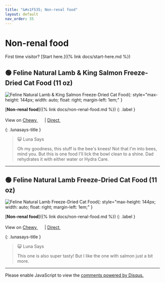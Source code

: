 ```yaml
---
title: "&#x1F535; Non-renal food"
layout: default
nav_order: 35
---
```


# Non-renal food

First time visitor? [Start here.]({% link docs/start-here.md %})



## &#x1F7E2; Feline Natural Lamb & King Salmon Freeze-Dried Cat Food (11 oz)

![Feline Natural Lamb & King Salmon Freeze-Dried Cat Food](https://cdn.shopify.com/s/files/1/0709/8839/8889/products/1977-freeze-dried-lamb-king-salmon-feast-320g_1.png){: style="max-height: 144px; width: auto; float: right; margin-left: 1em;" }

[**Non-renal food**]({% link docs/non-renal-food.md %})
{: .label }

View on <a href="https://www.chewy.com/dp/149767" class="external" target="_blank">Chewy&nbsp;<svg width="18" height="18" viewBox="0 0 24 24"><use xlink:href="#svg-external-link"></use></svg></a> &#124; <a href="https://us.felinenatural.com/products/lamb-king-salmon-feast-freeze-dried-cat-food" class="external" target="_blank">Direct&nbsp;<svg width="18" height="18" viewBox="0 0 24 24"><use xlink:href="#svg-external-link"></use></svg></a>

{: .lunasays-title }
> &#x1F63A; Luna Says
>
> Oh my goodness, this stuff is the bee's knees! Not that I'm into bees, mind you. But this is one food I'll lick the bowl clean to a shine. Dad rehydrates it with either water or Hydra Care.

* * *



## &#x1F7E2; Feline Natural Lamb Freeze-Dried Cat Food (11 oz)

![Feline Natural Lamb Freeze-Dried Cat Food](https://cdn.shopify.com/s/files/1/0709/8839/8889/products/2485-freeze-dried-lamb-feast-320g_1.png){: style="max-height: 144px; width: auto; float: right; margin-left: 1em;" }

[**Non-renal food**]({% link docs/non-renal-food.md %})
{: .label }

View on <a href="https://www.chewy.com/dp/767462" class="external" target="_blank">Chewy&nbsp;<svg width="18" height="18" viewBox="0 0 24 24"><use xlink:href="#svg-external-link"></use></svg></a> &#124; <a href="https://us.felinenatural.com/products/lamb-feast-freeze-dried-cat-food" class="external" target="_blank">Direct&nbsp;<svg width="18" height="18" viewBox="0 0 24 24"><use xlink:href="#svg-external-link"></use></svg></a>

{: .lunasays-title }
> &#x1F63A; Luna Says
>
> This one is also super tasty! But I like the one with salmon just a bit more.

* * *

<div id="disqus_thread"></div>
<script>
    var disqus_config = function () {
      this.page.url = '{{ page.url | absolute_url }}';
      this.page.identifier = '{{ page.url | absolute_url }}';
    };
    (function() {
    var d = document, s = d.createElement('script');
    s.src = 'https://ckdcatsupplies.disqus.com/embed.js';
    s.setAttribute('data-timestamp', +new Date());
    (d.head || d.body).appendChild(s);
    })();
</script>
<noscript>Please enable JavaScript to view the <a href="https://disqus.com/?ref_noscript">comments powered by Disqus.</a></noscript>

<!-- Updated 2024-11-22 21:05:38.913636Z -->
